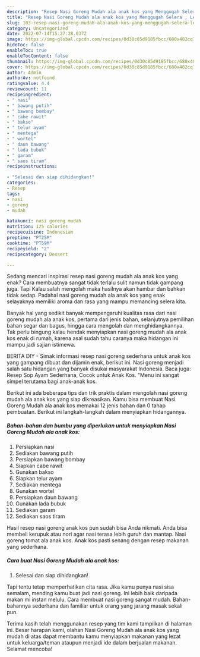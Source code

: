 ```yaml
---
description: "Resep Nasi Goreng Mudah ala anak kos yang Menggugah Selera , Lezat Sekali"
title: "Resep Nasi Goreng Mudah ala anak kos yang Menggugah Selera , Lezat Sekali"
slug: 103-resep-nasi-goreng-mudah-ala-anak-kos-yang-menggugah-selera-lezat-sekali
category: Uncategorized
date: 2022-07-14T15:27:28.037Z
image: https://img-global.cpcdn.com/recipes/0d30c85d9185fbcc/680x482cq70/nasi-goreng-mudah-ala-anak-kos-foto-resep-utama.jpg
hideToc: false
enableToc: true
enableTocContent: false
thumbnail: https://img-global.cpcdn.com/recipes/0d30c85d9185fbcc/680x482cq70/nasi-goreng-mudah-ala-anak-kos-foto-resep-utama.jpg
cover: https://img-global.cpcdn.com/recipes/0d30c85d9185fbcc/680x482cq70/nasi-goreng-mudah-ala-anak-kos-foto-resep-utama.jpg
author: Admin
authorAv: notfound
ratingvalue: 4.4
reviewcount: 11
recipeingredient:
- " nasi"
- " bawang putih"
- " bawang bombay"
- " cabe rawit"
- " bakso"
- " telur ayam"
- " mentega"
- " wortel"
- " daun bawang"
- " lada bubuk"
- " garam"
- " saos tiram"
recipeinstructions:

- "Selesai dan siap dihidangkan!"
categories:
- Resep
tags:
- nasi
- goreng
- mudah

katakunci: nasi goreng mudah 
nutrition: 125 calories
recipecuisine: Indonesian
preptime: "PT25M"
cooktime: "PT59M"
recipeyield: "2"
recipecategory: Dessert

---
```



Sedang mencari inspirasi resep nasi goreng mudah ala anak kos yang enak? Cara membuatnya sangat tidak terlalu sulit namun tidak gampang juga. Tapi Kalau salah mengolah maka hasilnya akan hambar dan bahkan tidak sedap. Padahal nasi goreng mudah ala anak kos yang enak selayaknya memiliki aroma dan rasa yang mampu memancing selera kita.


Banyak hal yang sedikit banyak mempengaruhi kualitas rasa dari nasi goreng mudah ala anak kos, pertama dari jenis bahan, selanjutnya pemilihan bahan segar dan bagus, hingga cara mengolah dan menghidangkannya. Tak perlu bingung kalau hendak menyiapkan nasi goreng mudah ala anak kos enak di rumah, karena asal sudah tahu caranya maka hidangan ini mampu jadi sajian istimewa.

BERITA DIY - Simak informasi resep nasi goreng sederhana untuk anak kos yang gampang dibuat dan dijamin enak, berikut ini. Nasi goreng menjadi salah satu hidangan yang banyak disukai masyarakat Indonesia. Baca juga: Resep Sop Ayam Sederhana, Cocok untuk Anak Kos. &#34;Menu ini sangat simpel terutama bagi anak-anak kos.


Berikut ini ada beberapa tips dan trik praktis dalam mengolah nasi goreng mudah ala anak kos yang siap dikreasikan. Kamu bisa membuat Nasi Goreng Mudah ala anak kos memakai 12 jenis bahan dan 0 tahap pembuatan. Berikut ini langkah-langkah dalam menyiapkan hidangannya.

<!--inarticleads1-->

##### Bahan-bahan dan bumbu yang diperlukan untuk menyiapkan Nasi Goreng Mudah ala anak kos:

1. Persiapkan  nasi
1. Sediakan  bawang putih
1. Persiapkan  bawang bombay
1. Siapkan  cabe rawit
1. Gunakan  bakso
1. Siapkan  telur ayam
1. Sediakan  mentega
1. Gunakan  wortel
1. Persiapkan  daun bawang
1. Gunakan  lada bubuk
1. Sediakan  garam
1. Sediakan  saos tiram


Hasil resep nasi goreng anak kos pun sudah bisa Anda nikmati. Anda bisa membeli kerupuk atau nori agar nasi terasa lebih guruh dan mantap. Nasi goreng tomat ala anak kos. Anak kos pasti senang dengan resep makanan yang sederhana. 

<!--inarticleads2-->

##### Cara buat Nasi Goreng Mudah ala anak kos:


1. Selesai dan siap dihidangkan!

Tapi tentu tetap memperhatikan cita rasa. Jika kamu punya nasi sisa semalam, mending kamu buat jadi nasi goreng. Ini lebih baik daripada makan mi instan melulu. Cara membuat nasi goreng sangat mudah. Bahan-bahannya sederhana dan familiar untuk orang yang jarang masak sekali pun. 

Terima kasih telah menggunakan resep yang tim kami tampilkan di halaman ini. Besar harapan kami, olahan Nasi Goreng Mudah ala anak kos yang mudah di atas dapat membantu kamu menyiapkan makanan yang lezat untuk keluarga/teman ataupun menjadi ide dalam berjualan makanan. Selamat mencoba!

